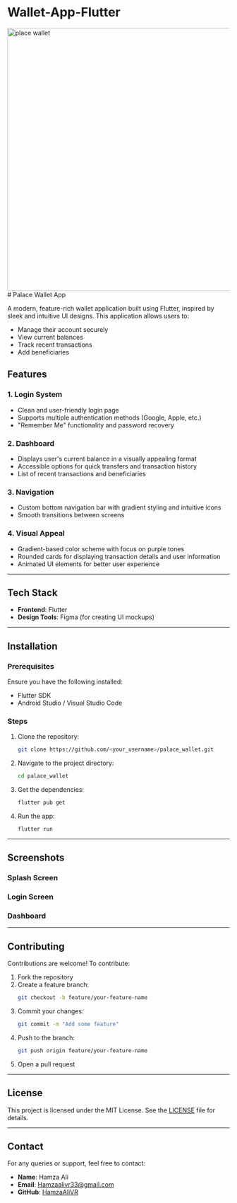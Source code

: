 # Wallet-App-Flutter

<img width="594" alt="place wallet" src="https://github.com/user-attachments/assets/89dabfb0-c5f8-4c70-8c41-62900447d836" />
# Palace Wallet App

A modern, feature-rich wallet application built using Flutter, inspired by sleek and intuitive UI designs. This application allows users to:

- Manage their account securely
- View current balances
- Track recent transactions
- Add beneficiaries

## Features

### 1. **Login System**

- Clean and user-friendly login page
- Supports multiple authentication methods (Google, Apple, etc.)
- "Remember Me" functionality and password recovery

### 2. **Dashboard**

- Displays user's current balance in a visually appealing format
- Accessible options for quick transfers and transaction history
- List of recent transactions and beneficiaries

### 3. **Navigation**

- Custom bottom navigation bar with gradient styling and intuitive icons
- Smooth transitions between screens

### 4. **Visual Appeal**

- Gradient-based color scheme with focus on purple tones
- Rounded cards for displaying transaction details and user information
- Animated UI elements for better user experience

---

## Tech Stack

- **Frontend**: Flutter
- **Design Tools**: Figma (for creating UI mockups)

---

## Installation

### Prerequisites

Ensure you have the following installed:

- Flutter SDK
- Android Studio / Visual Studio Code

### Steps

1. Clone the repository:
   ```bash
   git clone https://github.com/<your_username>/palace_wallet.git
   ```
2. Navigate to the project directory:
   ```bash
   cd palace_wallet
   ```
3. Get the dependencies:
   ```bash
   flutter pub get
   ```
4. Run the app:
   ```bash
   flutter run
   ```

---

## Screenshots

### Splash Screen



### Login Screen



### Dashboard



---

## Contributing

Contributions are welcome! To contribute:

1. Fork the repository
2. Create a feature branch:
   ```bash
   git checkout -b feature/your-feature-name
   ```
3. Commit your changes:
   ```bash
   git commit -m "Add some feature"
   ```
4. Push to the branch:
   ```bash
   git push origin feature/your-feature-name
   ```
5. Open a pull request

---

## License

This project is licensed under the MIT License. See the [LICENSE](LICENSE) file for details.

---

## Contact

For any queries or support, feel free to contact:

- **Name**: Hamza Ali
- **Email**: [Hamzaalivr33@gmail.com](mailto\:Hamzaalivr33@gmail.com)
- **GitHub**: [HamzaAliVR](https://github.com/HamzaAliVR)

